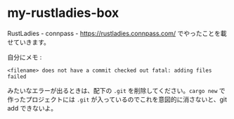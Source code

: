 # my-rustladies-box

RustLadies - connpass - https://rustladies.connpass.com/ でやったことを載せていきます。


自分にメモ : 

```
<filename> does not have a commit checked out fatal: adding files failed
```
みたいなエラーが出るときは、配下の `.git` を削除してください。`cargo new` で作ったプロジェクトには `.git` が入っているのでこれを意図的に消さないと、git add できないよ。

